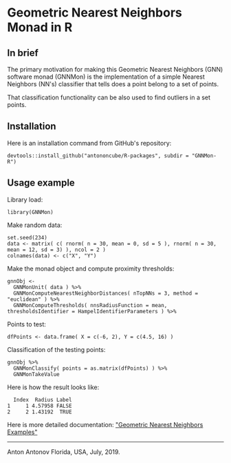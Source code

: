 # Geometric Nearest Neighbors Monad in R

## In brief

The primary motivation for making this Geometric Nearest Neighbors (GNN) software monad
(GNNMon) is the implementation of a simple Nearest Neighbors (NN's) classifier that tells 
does a point belong to a set of points.

That classification functionality can be also used to find outliers in a set points.

## Installation

Here is an installation command from GitHub's repository:

    devtools::install_github("antononcube/R-packages", subdir = "GNNMon-R")

## Usage example

Library load:

    library(GNNMon)
    
Make random data:

    set.seed(234)
    data <- matrix( c( rnorm( n = 30, mean = 0, sd = 5 ), rnorm( n = 30, mean = 12, sd = 3) ), ncol = 2 )
    colnames(data) <- c("X", "Y")

Make the monad object and compute proximity thresholds:

    gnnObj <- 
      GNNMonUnit( data ) %>% 
      GNNMonComputeNearestNeighborDistances( nTopNNs = 3, method = "euclidean" ) %>% 
      GNNMonComputeThresholds( nnsRadiusFunction = mean, thresholdsIdentifier = HampelIdentifierParameters ) %>% 
      
Points to test:

    dfPoints <- data.frame( X = c(-6, 2), Y = c(4.5, 16) )

Classification of the testing points:

    gnnObj %>% 
      GNNMonClassify( points = as.matrix(dfPoints) ) %>% 
      GNNMonTakeValue

Here is how the result looks like:

      Index  Radius Label
    1     1 4.57958 FALSE
    2     2 1.43192  TRUE


Here is more detailed documentation:
["Geometric Nearest Neighbors Examples"](https://htmlpreview.github.io/?https://github.com/antononcube/R-packages/blob/master/GNNMon-R/notebooks/Geometric-nearest-neighbors-examples.nb.html)

-----

Anton Antonov
Florida, USA, July, 2019.
